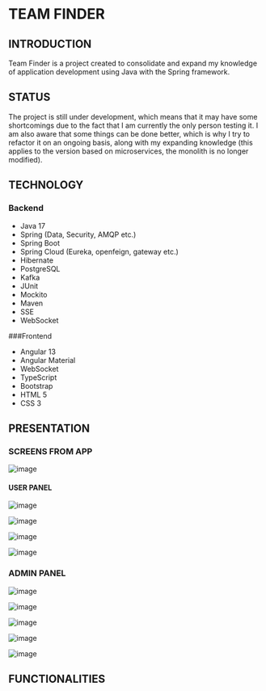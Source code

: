 # TEAM FINDER
## INTRODUCTION
Team Finder is a project created to consolidate and expand my knowledge of application development using Java with the Spring framework.
## STATUS
The project is still under development, which means that it may have some shortcomings due to the fact that I am currently the only person testing it. I am also aware that some things can be done better, which is why I try to refactor it on an ongoing basis, along with my expanding knowledge (this applies to the version based on microservices, the monolith is no longer modified).

## TECHNOLOGY
### Backend
- Java 17
- Spring (Data, Security, AMQP etc.)
- Spring Boot
- Spring Cloud (Eureka, openfeign, gateway etc.)
- Hibernate
- PostgreSQL
- Kafka
- JUnit
- Mockito
- Maven
- SSE
- WebSocket

###Frontend
- Angular 13
- Angular Material
- WebSocket
- TypeScript
- Bootstrap
- HTML 5
- CSS 3

## PRESENTATION

### SCREENS FROM APP

![image](https://github.com/Isveri/Team-Finder-README/assets/85582160/72513ea7-7cb9-435c-b357-5600416b61fd)

#### USER PANEL

![image](https://github.com/Isveri/Team-Finder-README/assets/85582160/c88bfeb8-93d2-46ff-a089-a3cd30872446)


![image](https://github.com/Isveri/Team-Finder-README/assets/85582160/4ef341b2-9f55-4464-a1c1-5e137fcbde6d)


![image](https://github.com/Isveri/Team-Finder-README/assets/85582160/e95ef470-5fb4-4a4c-8367-7ee6bbe097ec)

![image](https://github.com/Isveri/Team-Finder-README/assets/85582160/a6f7a63b-6e05-4040-80ea-ed2419312762)

### ADMIN PANEL

![image](https://github.com/Isveri/Team-Finder-README/assets/85582160/feeec16e-b13a-4f19-9ab8-15676f4a8225)

![image](https://github.com/Isveri/Team-Finder-README/assets/85582160/701c1549-32ee-47e5-93b7-d53699e0e4e8)

![image](https://github.com/Isveri/Team-Finder-README/assets/85582160/3cb2740f-3be2-4c96-aba2-0e78ab295ee9)

![image](https://github.com/Isveri/Team-Finder-README/assets/85582160/862382be-3c18-4ee8-be95-f838461c41e2)

![image](https://github.com/Isveri/Team-Finder-README/assets/85582160/1dd1695d-8d55-421c-ad89-be750ede59c5)


## FUNCTIONALITIES



